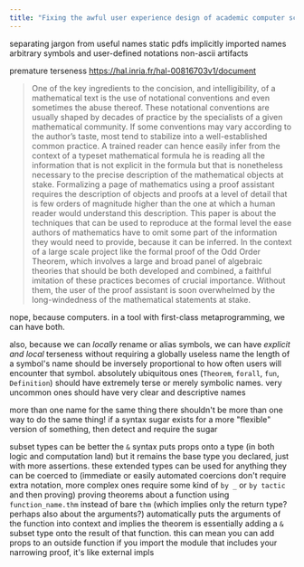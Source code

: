 ```yaml
---
title: "Fixing the awful user experience design of academic computer science."
---
```


separating jargon from useful names
static pdfs
implicitly imported names
arbitrary symbols and user-defined notations
non-ascii artifacts

premature terseness
https://hal.inria.fr/hal-00816703v1/document

> One of the key ingredients to the concision, and intelligibility, of a mathematical
text is the use of notational conventions and even sometimes the abuse thereof.
These notational conventions are usually shaped by decades of practice by the
specialists of a given mathematical community. If some conventions may vary
according to the author’s taste, most tend to stabilize into a well-established
common practice. A trained reader can hence easily infer from the context of a
typeset mathematical formula he is reading all the information that is not explicit
in the formula but that is nonetheless necessary to the precise description of the
mathematical objects at stake.
Formalizing a page of mathematics using a proof assistant requires the description of objects and proofs at a level of detail that is few orders of magnitude
higher than the one at which a human reader would understand this description.
This paper is about the techniques that can be used to reproduce at the formal
level the ease authors of mathematics have to omit some part of the information
they would need to provide, because it can be inferred. In the context of a large
scale project like the formal proof of the Odd Order Theorem, which involves
a large and broad panel of algebraic theories that should be both developed
and combined, a faithful imitation of these practices becomes of crucial importance. Without them, the user of the proof assistant is soon overwhelmed by the
long-windedness of the mathematical statements at stake.

nope, because computers. in a tool with first-class metaprogramming, we can have both.

also, because we can *locally* rename or alias symbols, we can have *explicit and local* terseness without requiring a globally useless name
the length of a symbol's name should be inversely proportional to how often users will encounter that symbol. absolutely ubiquitous ones (`Theorem`, `forall`, `fun`, `Definition`) should have extremely terse or merely symbolic names. very uncommon ones should have very clear and descriptive names


more than one name for the same thing
there shouldn't be more than one way to do the same thing!
if a syntax sugar exists for a more "flexible" version of something, then detect and require the sugar




subset types can be better
the `&` syntax puts props onto a type (in both logic and computation land) but it remains the base type you declared, just with more assertions. these extended types can be used for anything they can be coerced to (immediate or easily automated coercions don't require extra notation, more complex ones require some kind of `by _` or `by tactic` and then proving)
proving theorems about a function using `function_name.thm` instead of bare `thm` (which implies only the return type? perhaps also about the arguments?) automatically puts the arguments of the function into context and implies the theorem is essentially adding a `&` subset type onto the result of that function. this can mean you can add props to an outside function if you import the module that includes your narrowing proof, it's like external impls
